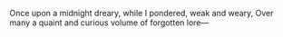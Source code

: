 Once upon a midnight dreary, while I pondered, weak and weary,
Over many a quaint and curious volume of forgotten lore—
